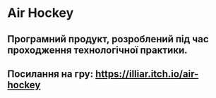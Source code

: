 ﻿# Air Hockey
## Програмний продукт, розроблений під час проходження технологічної практики.
## Посилання на гру: https://illiar.itch.io/air-hockey
